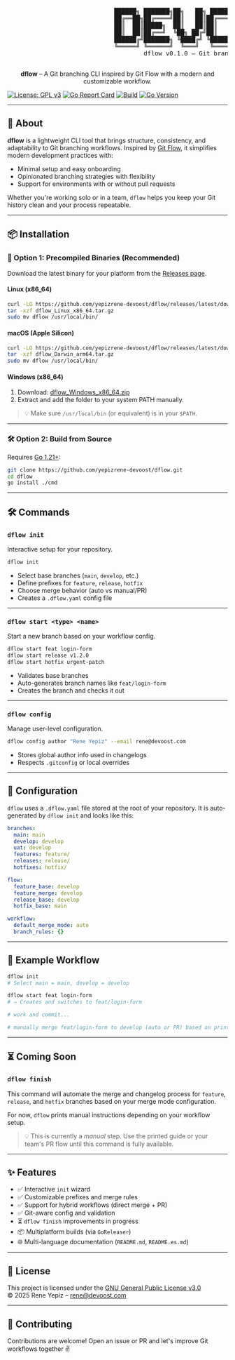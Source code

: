 <p align="center">
  <pre>
                             ██████╗ ███████╗██╗   ██╗ ██████╗  ██████╗ ███████╗████████╗
                             ██╔══██╗██╔════╝██║   ██║██╔═══██╗██╔═══██╗██╔════╝╚══██╔══╝
                             ██║  ██║█████╗  ██║   ██║██║   ██║██║   ██║███████╗   ██║   
                             ██║  ██║██╔══╝  ╚██╗ ██╔╝██║   ██║██║   ██║╚════██║   ██║   
                             ██████╔╝███████╗ ╚████╔╝ ╚██████╔╝╚██████╔╝███████║   ██║   
                             ╚═════╝ ╚══════╝  ╚═══╝   ╚═════╝  ╚═════╝ ╚══════╝   ╚═╝   
                                     dflow v0.1.0 – Git branching made simple
  </pre>
</p>

<p align="center"><b>dflow</b> – A Git branching CLI inspired by Git Flow with a modern and customizable workflow.</p>

[![License: GPL v3](https://img.shields.io/badge/License-GPLv3-blue.svg)](https://www.gnu.org/licenses/gpl-3.0)
[![Go Report Card](https://goreportcard.com/badge/github.com/yepizrene-devoost/dflow)](https://goreportcard.com/report/github.com/yepizrene-devoost/dflow)
[![Build](https://img.shields.io/github/actions/workflow/status/yepizrene-devoost/dflow/go.yml?branch=main)](https://github.com/yepizrene-devoost/dflow/actions)
[![Go Version](https://img.shields.io/badge/go-%3E=1.20-blue)](https://golang.org)

---

## 🚀 About

**dflow** is a lightweight CLI tool that brings structure, consistency, and adaptability to Git branching workflows. Inspired by [Git Flow](https://nvie.com/posts/a-successful-git-branching-model/), it simplifies modern development practices with:

- Minimal setup and easy onboarding
- Opinionated branching strategies with flexibility
- Support for environments with or without pull requests

Whether you're working solo or in a team, `dflow` helps you keep your Git history clean and your process repeatable.

---

## 📦 Installation

### 🧪 Option 1: Precompiled Binaries (Recommended)

Download the latest binary for your platform from the [Releases page](https://github.com/yepizrene-devoost/dflow/releases).

#### Linux (x86_64)
```bash
curl -LO https://github.com/yepizrene-devoost/dflow/releases/latest/download/dflow_Linux_x86_64.tar.gz
tar -xzf dflow_Linux_x86_64.tar.gz
sudo mv dflow /usr/local/bin/
```

#### macOS (Apple Silicon)
```bash
curl -LO https://github.com/yepizrene-devoost/dflow/releases/latest/download/dflow_Darwin_arm64.tar.gz
tar -xzf dflow_Darwin_arm64.tar.gz
sudo mv dflow /usr/local/bin/
```

#### Windows (x86_64)

1. Download: [dflow_Windows_x86_64.zip](https://github.com/yepizrene-devoost/dflow/releases/latest/download/dflow_Windows_x86_64.zip)  
2. Extract and add the folder to your system PATH manually.

> 💡 Make sure `/usr/local/bin` (or equivalent) is in your `$PATH`.

---

### 🛠 Option 2: Build from Source

Requires [Go 1.21+](https://golang.org/doc/install):

```bash
git clone https://github.com/yepizrene-devoost/dflow.git
cd dflow
go install ./cmd
```

---

## 🛠️ Commands

### `dflow init`

Interactive setup for your repository.

```bash
dflow init
```

- Select base branches (`main`, `develop`, etc.)
- Define prefixes for `feature`, `release`, `hotfix`
- Choose merge behavior (auto vs manual/PR)
- Creates a `.dflow.yaml` config file

---

### `dflow start <type> <name>`

Start a new branch based on your workflow config.

```bash
dflow start feat login-form
dflow start release v1.2.0
dflow start hotfix urgent-patch
```

- Validates base branches
- Auto-generates branch names like `feat/login-form`
- Creates the branch and checks it out

---

### `dflow config`

Manage user-level configuration.

```bash
dflow config author "Rene Yepiz" --email rene@devoost.com
```

- Stores global author info used in changelogs
- Respects `.gitconfig` or local overrides

---

## 🔧 Configuration

`dflow` uses a `.dflow.yaml` file stored at the root of your repository. It is auto-generated by `dflow init` and looks like this:

```yaml
branches:
  main: main
  develop: develop
  uat: develop
  features: feature/
  releases: release/
  hotfixes: hotfix/

flow:
  feature_base: develop
  feature_merge: develop
  release_base: develop
  hotfix_base: main

workflow:
  default_merge_mode: auto
  branch_rules: {}
```

---

## 🧪 Example Workflow

```bash
dflow init
# Select main = main, develop = develop

dflow start feat login-form
# ⇒ Creates and switches to feat/login-form

# work and commit...

# manually merge feat/login-form to develop (auto or PR) based on printed instructions
```

---

## ⏳ Coming Soon

### `dflow finish`

This command will automate the merge and changelog process for `feature`, `release`, and `hotfix` branches based on your merge mode configuration.

For now, `dflow` prints manual instructions depending on your workflow setup.

> 💡 This is currently a *manual* step. Use the printed guide or your team's PR flow until this command is fully available.

---

## ✨ Features

- ✅ Interactive `init` wizard
- ✅ Customizable prefixes and merge rules
- ✅ Support for hybrid workflows (direct merge + PR)
- ✅ Git-aware config and validation
- ⏳ `dflow finish` improvements in progress
- 📦 Multiplatform builds (via `GoReleaser`)
- 🌐 Multi-language documentation (`README.md`, `README.es.md`)

---

## 📄 License

This project is licensed under the [GNU General Public License v3.0](LICENSE)  
© 2025 Rene Yepiz – rene@devoost.com

---

## 🤝 Contributing

Contributions are welcome! Open an issue or PR and let's improve Git workflows together ✌️

